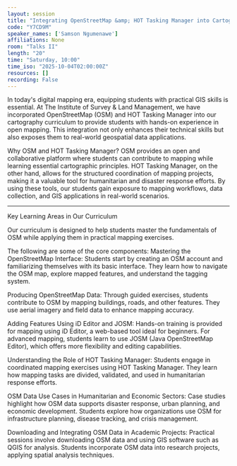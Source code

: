 ```yaml
---
layout: session
title: "Integrating OpenStreetMap &amp; HOT Tasking Manager into Cartography Curriculum"
code: "Y7CD9M"
speaker_names: ['Samson Ngumenawe']
affiliations: None
room: "Talks II"
length: "20"
time: "Saturday, 10:00"
time_iso: "2025-10-04T02:00:00Z"
resources: []
recording: False
---
```


In today's digital mapping era, equipping students with practical GIS skills is essential. At The Institute of Survey &amp; Land Management, we have incorporated OpenStreetMap (OSM) and HOT Tasking Manager into our cartography curriculum to provide students with hands-on experience in open mapping. This integration not only enhances their technical skills but also exposes them to real-world geospatial data applications.

Why OSM and HOT Tasking Manager?
OSM provides an open and collaborative platform where students can contribute to mapping while learning essential cartographic principles. HOT Tasking Manager, on the other hand, allows for the structured coordination of mapping projects, making it a valuable tool for humanitarian and disaster response efforts. By using these tools, our students gain exposure to mapping workflows, data collection, and GIS applications in real-world scenarios.

<hr>

Key Learning Areas in Our Curriculum

Our curriculum is designed to help students master the fundamentals of OSM while applying them in practical mapping exercises.
 
The following are some of the core components:
Mastering the OpenStreetMap Interface: Students start by creating an OSM account and familiarizing themselves with its basic interface. They learn how to navigate the OSM map, explore mapped features, and understand the tagging system.

Producing OpenStreetMap Data: Through guided exercises, students contribute to OSM by mapping buildings, roads, and other features. They use aerial imagery and field data to enhance mapping accuracy.

Adding Features Using iD Editor and JOSM: Hands-on training is provided for mapping using iD Editor, a web-based tool ideal for beginners. For advanced mapping, students learn to use JOSM (Java OpenStreetMap Editor), which offers more flexibility and editing capabilities.

Understanding the Role of HOT Tasking Manager: Students engage in coordinated mapping exercises using HOT Tasking Manager. They learn how mapping tasks are divided, validated, and used in humanitarian response efforts.

OSM Data Use Cases in Humanitarian and Economic Sectors: Case studies highlight how OSM data supports disaster response, urban planning, and economic development. Students explore how organizations use OSM for infrastructure planning, disease tracking, and crisis management.

Downloading and Integrating OSM Data in Academic Projects: Practical sessions involve downloading OSM data and using GIS software such as QGIS for analysis.
Students incorporate OSM data into research projects, applying spatial analysis techniques.

